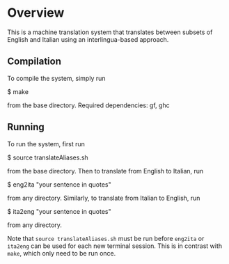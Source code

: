 # Overview

This is a machine translation system that translates between subsets of English
and Italian using an interlingua-based approach.

## Compilation

To compile the system, simply run

  $ make

from the base directory. Required dependencies: gf, ghc

## Running

To run the system, first run

  $ source translateAliases.sh

from the base directory. Then to translate from English to Italian, run

  $ eng2ita "your sentence in quotes"

from any directory. Similarly, to translate from Italian to English, run

  $ ita2eng "your sentence in quotes"

from any directory.

Note that `source translateAliases.sh` must be run before `eng2ita` or `ita2eng`
can be used for each new terminal session. This is in contrast with `make`,
which only need to be run once.
